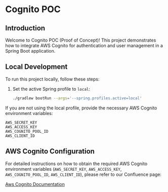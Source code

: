 # Cognito POC

## Introduction
Welcome to Cognito POC (Proof of Concept)! This project demonstrates how to integrate AWS Cognito for authentication and user management in a Spring Boot application.

## Local Development
To run this project locally, follow these steps:

1. Set the active Spring profile to `local`:
   ```bash
   ./gradlew bootRun --args='--spring.profiles.active=local'

If you are not using the local profile, provide the necessary AWS Cognito environment variables:

    AWS_SECRET_KEY
    AWS_ACCESS_KEY
    AWS_COGNITO_POOL_ID
    AWS_CLIENT_ID

## AWS Cognito Configuration

For detailed instructions on how to obtain the required AWS Cognito environment variables (`AWS_SECRET_KEY`, `AWS_ACCESS_KEY`, `AWS_COGNITO_POOL_ID`, `AWS_CLIENT_ID`), please refer to our Confluence page:

[Aws Cognito Documentation](https://healthbookplus.atlassian.net/wiki/spaces/HEALTHBOOK/pages/419528708/Cognito+BE+application)
